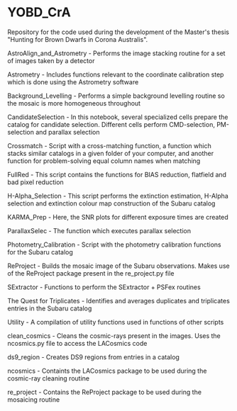 # YOBD_CrA
Repository for the code used during the development of the Master's thesis "Hunting for Brown Dwarfs in Corona Australis".

AstroAlign_and_Astrometry - Performs the image stacking routine for a set of images taken by a detector

Astrometry - Includes functions relevant to the coordinate calibration step which is done using the Astrometry software

Background_Levelling - Performs a simple background levelling routine so the mosaic is more homogeneous throughout

CandidateSelection - In this notebook, several specialized cells prepare the catalog for candidate selection. Different cells perform CMD-selection, PM-selection and parallax selection

Crossmatch - Script with a cross-matching function, a function which stacks similar catalogs in a given folder of your computer, and another function for problem-solving equal column names when matching

FullRed - This script contains the functions for BIAS reduction, flatfield and bad pixel reduction

H-Alpha_Selection - This script performs the extinction estimation, H-Alpha selection and extinction colour map construction of the Subaru catalog

KARMA_Prep - Here, the SNR plots for different exposure times are created

ParallaxSelec - The function which executes parallax selection

Photometry_Calibration - Script with the photometry calibration functions for the Subaru catalog

ReProject - Builds the mosaic image of the Subaru observations. Makes use of the ReProject package present in the re_project.py file

SExtractor - Functions to perform the SExtractor + PSFex routines

The Quest for Triplicates - Identifies and averages duplicates and triplicates entries in the Subaru catalog

Utility - A compilation of utility functions used in functions of other scripts

clean_cosmics - Cleans the cosmic-rays present in the images. Uses the ncosmics.py file to access the LACosmics code

ds9_region - Creates DS9 regions from entries in a catalog

ncosmics - Containts the LACosmics package to be used during the cosmic-ray cleaning routine

re_project - Contains the ReProject package to be used during the mosaicing routine

